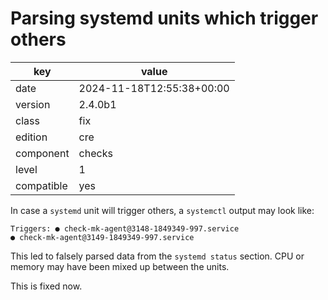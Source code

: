 [//]: # (werk v2)
# Parsing systemd units which trigger others

key        | value
---------- | ---
date       | 2024-11-18T12:55:38+00:00
version    | 2.4.0b1
class      | fix
edition    | cre
component  | checks
level      | 1
compatible | yes

In case a `systemd` unit will trigger others, a `systemctl` output may look like:
```
Triggers: ● check-mk-agent@3148-1849349-997.service
● check-mk-agent@3149-1849349-997.service
```
This led to falsely parsed data from the `systemd status` section. CPU or memory may have been mixed up between the units.

This is fixed now.
